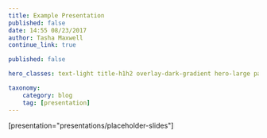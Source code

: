 ```yaml
---
title: Example Presentation
published: false
date: 14:55 08/23/2017
author: Tasha Maxwell
continue_link: true

published: false

hero_classes: text-light title-h1h2 overlay-dark-gradient hero-large parallax

taxonomy:
    category: blog
    tag: [presentation]
---
```


[presentation="presentations/placeholder-slides"]
